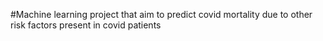 #Machine learning project that aim to predict covid mortality due to other risk factors present in covid patients